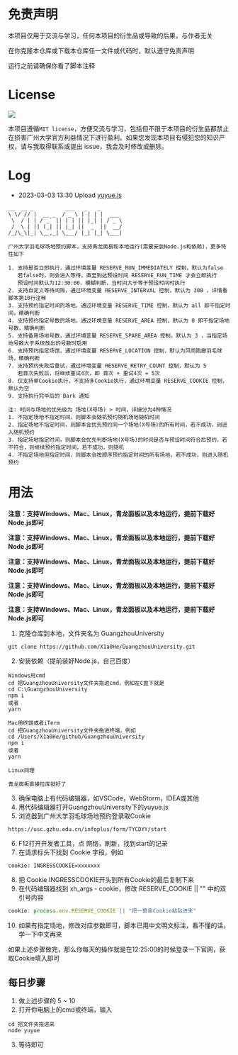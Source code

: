 # 免责声明

本项目仅用于交流与学习，任何本项目的衍生品或导致的后果，与作者无关

在你克隆本仓库或下载本仓库任一文件或代码时，默认遵守免责声明

运行之前请确保你看了脚本注释

# License

<a href="LICENSE"><img src="https://img.shields.io/github/license/fstudio/clangbuilder.svg"></a>

本项目遵循`MIT license`，方便交流与学习，包括但不限于本项目的衍生品都禁止在损害广州大学官方利益情况下进行盈利。如果您发现本项目有侵犯您的知识产权，请与我取得联系或提出 issue，我会及时修改或删除。

# Log

- 2023-03-03 13:30 Upload [yuyue.js](https://github.com/X1a0He/GuangzhouUniversity/blob/main/yuyue.js)

```
__  __ _          ___   _   _
\ \/ // |  __ _  / _ \ | | | |  ___
 \  / | | / _` || | | || |_| | / _ \
 /  \ | || (_| || |_| ||  _  ||  __/
/_/\_\|_| \__,_| \___/ |_| |_| \___|

广州大学羽毛球场地预约脚本，支持青龙面板和本地运行(需要安装Node.js和依赖)，更多特性如下

1. 支持是否立即执行，通过环境变量 RESERVE_RUN_IMMEDIATELY 控制，默认为false
   若false时，则会进入等待，直至到达预设时间 RESERVE_RUN_TIME 才会立即执行
   预设时间默认为12:30:00，模糊判断，当时间大于等于预设时间时执行
2. 支持自定义等待间隔，通过环境变量 RESERVE_INTERVAL 控制，默认为 300 ，详情看脚本第10行注释
3. 支持预约指定时间的场地，通过环境变量 RESERVE_TIME 控制，默认为 all 即不指定时间，精确判断
4. 支持预约指定号数的场地，通过环境变量 RESERVE_AREA 控制，默认为 0 即不指定场地号数，精确判断
5. 支持备用场地号数，通过环境变量 RESERVE_SPARE_AREA 控制，默认为 3 ，当指定场地号数大于系统放出的号数时启用
6. 支持预约指定场馆，通过环境变量 RESERVE_LOCATION 控制，默认为风雨跑廊羽毛球场，精确判断
7. 支持预约失败后重试，通过环境变量 RESERVE_RETRY_COUNT 控制，默认为 5 
   若首次失败后，将继续重试4次，即 首次 + 重试4次 = 5次
8. 仅支持单Cookie执行，不支持多Cookie执行，通过环境变量 RESERVE_COOKIE 控制，默认为空
9. 支持执行完毕后的 Bark 通知

注: 时间与场地的优先级为 场地(X号场) > 时间，详细分为4种情况
1. 不指定场地不指定时间，则脚本会随机预约随机场地随机时间
2. 指定场地不指定时间，则脚本会优先预约同一个场地(X号场)的所有时间，若不成功，则进入随机预约
3. 指定场地指定时间，则脚本会优先判断场地(X号场)的时间是否与预设时间符合后预约，若不符合，则继续预约指定时间，若不成功，则随机
4. 不指定场地但指定时间，则脚本会按顺序预约指定时间的所有场地，若不成功，则进入随机预约
```

# 用法

**注意：支持Windows、Mac、Linux，青龙面板以及本地运行，提前下载好Node.js即可**

**注意：支持Windows、Mac、Linux，青龙面板以及本地运行，提前下载好Node.js即可**

**注意：支持Windows、Mac、Linux，青龙面板以及本地运行，提前下载好Node.js即可**

**注意：支持Windows、Mac、Linux，青龙面板以及本地运行，提前下载好Node.js即可**

**注意：支持Windows、Mac、Linux，青龙面板以及本地运行，提前下载好Node.js即可**

1. 克隆仓库到本地，文件夹名为 GuangzhouUniversity

```
git clone https://github.com/X1a0He/GuangzhouUniversity.git
```

2. 安装依赖（提前装好Node.js，自己百度）

```
Windows用cmd
cd 把GuangzhouUniversity文件夹拖进cmd，例如在C盘下就是
cd C:\GuangzhouUniversity
npm i
或者
yarn

Mac用终端或者iTerm
cd 把GuangzhouUniversity文件夹拖进终端，例如
cd /Users/X1a0He/github/GuangzhouUniversity
npm i
或者
yarn

Linux同理

青龙面板直接拉库就好了

```

3. 确保电脑上有代码编辑器，如VSCode，WebStorm，IDEA或其他
4. 用代码编辑器打开GuangzhouUniversity下的yuyue.js
5. 浏览器到广州大学羽毛球场地预约登录取Cookie

```
https://usc.gzhu.edu.cn/infoplus/form/TYCDYY/start
```

6. F12打开开发者工具，点 网络，刷新，找到start的记录
7. 在请求标头下找到 Cookie 字段，例如

```
cookie: INGRESSCOOKIE=xxxxxxx
```

8. 把 Cookie INGRESSCOOKIE开头到所有Cookie的最后复制下来
9. 在代码编辑器找到 xh_args - cookie，修改 RESERVE_COOKIE || "" 中的双引号内容

```js
cookie: process.env.RESERVE_COOKIE || "把一整串Cookie粘贴进来"
```

10. 如果有指定场地，修改对应参数即可，脚本已用中文明文标注，看不懂的话，学一下中文再来

如果上述步骤做完，那么你每天的操作就是在12:25:00的时候登录一下官网，获取Cookie填入即可

## 每日步骤

1. 做上述步骤的 5 ~ 10
2. 打开你电脑上的cmd或终端，输入

```
cd 把文件夹拖进来
node yuyue
```

3. 等待即可
